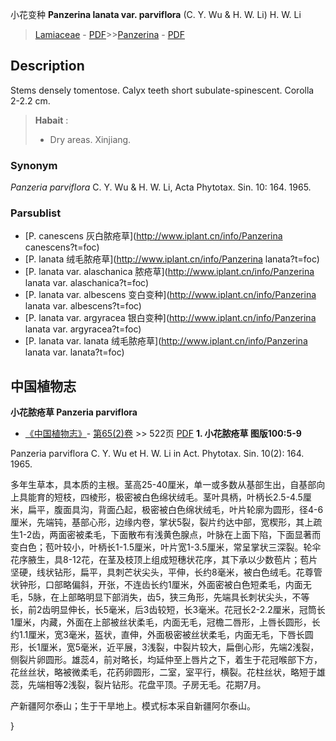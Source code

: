 小花变种 **Panzerina lanata var. parviflora** (C. Y. Wu & H. W. Li) H. W. Li

> [Lamiaceae](http://www.iplant.cn/info/Lamiaceae?t=foc) - [PDF](http://www.iplant.cn/foc/pdf/Lamiaceae.pdf)>>[Panzerina](http://www.iplant.cn/info/Panzerina?t=foc) - [PDF](http://www.iplant.cn/foc/pdf/Panzerina.pdf)

## Description

Stems densely tomentose. Calyx teeth short subulate-spinescent. Corolla 2-2.2 cm.


> **Habait** : 
>* Dry areas. Xinjiang.

### Synonym
*Panzeria parviflora* C. Y. Wu & H. W. Li, Acta Phytotax. Sin. 10: 164. 1965.



### Parsublist

* [P.  canescens  灰白脓疮草](http://www.iplant.cn/info/Panzerina canescens?t=foc)
* [P.  lanata  绒毛脓疮草](http://www.iplant.cn/info/Panzerina lanata?t=foc)
* [P.  lanata var. alaschanica  脓疮草](http://www.iplant.cn/info/Panzerina lanata var. alaschanica?t=foc)
* [P.  lanata var. albescens  变白变种](http://www.iplant.cn/info/Panzerina lanata var. albescens?t=foc)
* [P.  lanata var. argyracea  银白变种](http://www.iplant.cn/info/Panzerina lanata var. argyracea?t=foc)
* [P.  lanata var. lanata  绒毛脓疮草](http://www.iplant.cn/info/Panzerina lanata var. lanata?t=foc)

## 中国植物志



**小花脓疮草 Panzeria parviflora**

* [《中国植物志》](http://www.iplant.cn/frps)- [第65(2)卷](http://www.iplant.cn/frps/vol/65(2)) >> 522页 [PDF](http://www.iplant.cn/frps/pdf/65(2)/522.PDF)
**1. 小花脓疮草 图版100:5-9**

Panzeria parviflora C. Y. Wu et H. W. Li in Act. Phytotax. Sin. 10(2): 164. 1965.

多年生草本，具本质的主根。茎高25-40厘米，单一或多数从基部生出，自基部向上具能育的短枝，四棱形，极密被白色绵状绒毛。茎叶具柄，叶柄长2.5-4.5厘米，扁平，腹面具沟，背面凸起，极密被白色绵状绒毛，叶片轮廓为圆形，径4-6厘米，先端钝，基部心形，边缘内卷，掌状5裂，裂片约达中部，宽楔形，其上疏生1-2齿，两面密被柔毛，下面散布有浅黄色腺点，叶脉在上面下陷，下面显著而变白色；苞叶较小，叶柄长1-1.5厘米，叶片宽1-3.5厘米，常呈掌状三深裂。轮伞花序腋生，具8-12花，在茎及枝顶上组成短穗状花序，其下承以少数苞片；苞片坚硬，线状钻形，扁平，具刺芒状尖头，平伸，长约8毫米，被白色绒毛。花尊管状钟形，口部略偏斜，开张，不连齿长约1厘米，外面密被白色短柔毛，内面无毛，5脉，在上部略明显下部消失，齿5，狭三角形，先端具长刺状尖头，不等长，前2齿明显伸长，长5毫米，后3齿较短，长3毫米。花冠长2-2.2厘米，冠筒长1厘米，内藏，外面在上部被丝状柔毛，内面无毛，冠檐二唇形，上唇长圆形，长约1.1厘米，宽3毫米，盔状，直伸，外面极密被丝状柔毛，内面无毛，下唇长圆形，长1厘米，宽5毫米，近平展，3浅裂，中裂片较大，扁倒心形，先端2浅裂，侧裂片卵圆形。雄蕊4，前对略长，均延仲至上唇片之下，着生于花冠喉部下方，花丝丝状，略被微柔毛，花药卵圆形，二室，室平行，横裂。花柱丝状，略短于雄蕊，先端相等2浅裂，裂片钻形。花盘平顶。子房无毛。花期7月。

产新疆阿尔泰山；生于干旱地上。模式标本采自新疆阿尔泰山。



}